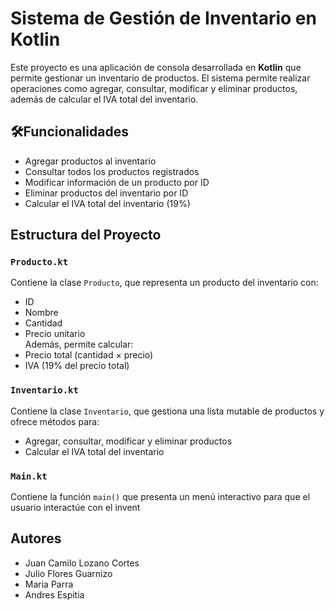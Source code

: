 # Sistema de Gestión de Inventario en Kotlin

Este proyecto es una aplicación de consola desarrollada en **Kotlin** que permite gestionar un inventario de productos. El sistema permite realizar operaciones como agregar, consultar, modificar y eliminar productos, además de calcular el IVA total del inventario.

## 🛠Funcionalidades

- Agregar productos al inventario
- Consultar todos los productos registrados
- Modificar información de un producto por ID
- Eliminar productos del inventario por ID
- Calcular el IVA total del inventario (19%)

## Estructura del Proyecto

### `Producto.kt`

Contiene la clase `Producto`, que representa un producto del inventario con:

- ID
- Nombre
- Cantidad
- Precio unitario  
Además, permite calcular:
- Precio total (cantidad × precio)
- IVA (19% del precio total)

### `Inventario.kt`

Contiene la clase `Inventario`, que gestiona una lista mutable de productos y ofrece métodos para:

- Agregar, consultar, modificar y eliminar productos
- Calcular el IVA total del inventario

### `Main.kt`

Contiene la función `main()` que presenta un menú interactivo para que el usuario interactúe con el invent

## Autores

- Juan Camilo Lozano Cortes
- Julio Flores Guarnizo
- Maria Parra
- Andres Espitia
